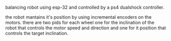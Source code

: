 balancing robot using esp-32 and controlled by a ps4 dualshock controller.

the robot mantains it's position by using incremental encoders on the motors.
there are two pids for each wheel one for the inclination of the robot that controls the motor speed and direction and one for it position that controls the target inclination.
